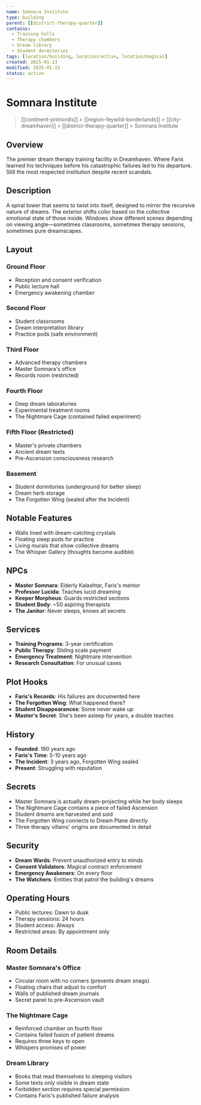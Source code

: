 ```yaml
---
name: Somnara Institute
type: building
parent: [[district-therapy-quarter]]
contains:
  - Training halls
  - Therapy chambers
  - Dream library
  - Student dormitories
tags: [location/building, location/active, location/magical]
created: 2025-01-13
modified: 2025-01-13
status: active
---
```


# Somnara Institute

> [[continent-primordis]] > [[region-feywild-borderlands]] > [[city-dreamhaven]] > [[district-therapy-quarter]] > Somnara Institute

## Overview
The premier dream therapy training facility in Dreamhaven. Where Faris learned his techniques before his catastrophic failures led to his departure. Still the most respected institution despite recent scandals.

## Description
A spiral tower that seems to twist into itself, designed to mirror the recursive nature of dreams. The exterior shifts color based on the collective emotional state of those inside. Windows show different scenes depending on viewing angle—sometimes classrooms, sometimes therapy sessions, sometimes pure dreamscapes.

## Layout
### Ground Floor
- Reception and consent verification
- Public lecture hall
- Emergency awakening chamber

### Second Floor
- Student classrooms
- Dream interpretation library
- Practice pods (safe environment)

### Third Floor
- Advanced therapy chambers
- Master Somnara's office
- Records room (restricted)

### Fourth Floor
- Deep dream laboratories
- Experimental treatment rooms
- The Nightmare Cage (contained failed experiment)

### Fifth Floor (Restricted)
- Master's private chambers
- Ancient dream texts
- Pre-Ascension consciousness research

### Basement
- Student dormitories (underground for better sleep)
- Dream herb storage
- The Forgotten Wing (sealed after the Incident)

## Notable Features
- Walls lined with dream-catching crystals
- Floating sleep pods for practice
- Living murals that show collective dreams
- The Whisper Gallery (thoughts become audible)

## NPCs
- **Master Somnara**: Elderly Kalashtar, Faris's mentor
- **Professor Lucida**: Teaches lucid dreaming
- **Keeper Morpheus**: Guards restricted sections
- **Student Body**: ~50 aspiring therapists
- **The Janitor**: Never sleeps, knows all secrets

## Services
- **Training Programs**: 3-year certification
- **Public Therapy**: Sliding scale payment
- **Emergency Treatment**: Nightmare intervention
- **Research Consultation**: For unusual cases

## Plot Hooks
- **Faris's Records**: His failures are documented here
- **The Forgotten Wing**: What happened there?
- **Student Disappearances**: Some never wake up
- **Master's Secret**: She's been asleep for years, a double teaches

## History
- **Founded**: 180 years ago
- **Faris's Time**: 5-10 years ago
- **The Incident**: 3 years ago, Forgotten Wing sealed
- **Present**: Struggling with reputation

## Secrets
- Master Somnara is actually dream-projecting while her body sleeps
- The Nightmare Cage contains a piece of failed Ascension
- Student dreams are harvested and sold
- The Forgotten Wing connects to Dream Plane directly
- Three therapy villains' origins are documented in detail

## Security
- **Dream Wards**: Prevent unauthorized entry to minds
- **Consent Validators**: Magical contract enforcement
- **Emergency Awakeners**: On every floor
- **The Watchers**: Entities that patrol the building's dreams

## Operating Hours
- Public lectures: Dawn to dusk
- Therapy sessions: 24 hours
- Student access: Always
- Restricted areas: By appointment only

## Room Details

### Master Somnara's Office
- Circular room with no corners (prevents dream snags)
- Floating chairs that adjust to comfort
- Walls of published dream journals
- Secret panel to pre-Ascension vault

### The Nightmare Cage
- Reinforced chamber on fourth floor
- Contains failed fusion of patient dreams
- Requires three keys to open
- Whispers promises of power

### Dream Library
- Books that read themselves to sleeping visitors
- Some texts only visible in dream state
- Forbidden section requires special permission
- Contains Faris's published failure analysis